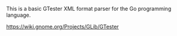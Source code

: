 This is a basic GTester XML format parser for the Go programming language.

https://wiki.gnome.org/Projects/GLib/GTester
